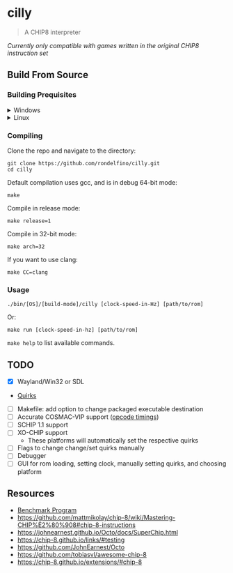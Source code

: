 # cilly
> A CHIP8 interpreter

*Currently only compatible with games written in the original CHIP8 instruction set*
## Build From Source
### Building Prequisites
<details>
    <summary>Windows</summary>

- [MSYS2 MinGW Toolchain](https://www.msys2.org/)
- gcc or clang
- SDL2
- Make

## How to use MSYS to build
After installation, launch the environment for your chosen compiler and target architecture, and install the listed packages.
| Compiler | Architecture | Environment | Packages |
| -------- | ------------ | ----------- | -------- |
| gcc  |  32-bit  | MINGW32 | `pacman -S mingw-w64-i686-gcc mingw-w64-i686-SDL2`|
| gcc  |  64-bit  |  UCRT64 | `pacman -S mingw-w64-ucrt-x86_64-gcc mingw-w64-ucrt-x86_64-SDL2`|
| clang | 32-bit | CLANG32 | `pacman -S mingw-w64-clang-i686-clang mingw-w64-clang-i686-SDL2`|
| clang | 64-bit | CLANG64/UCRT64 | UCRT64: </br> `pacman -S mingw-w64-ucrt-x86_64-clang mingw-w64-ucrt-x86_64-SDL2`</br> CLANG64: </br> `pacman -S mingw-w64-x86_64-clang mingw-w64-clang-x86_64-SDL2`|

Also install git and make:
```
pacman -S git make
```
</details>

<details>
    <summary>Linux</summary>    

- gcc or clang
- SDL2
- Make

</details>

### Compiling
Clone the repo and navigate to the directory:
```
git clone https://github.com/rondelfino/cilly.git
cd cilly
```
Default compilation uses gcc, and is in debug 64-bit mode:
```
make
```
Compile in release mode:
```
make release=1 
```
Compile in 32-bit mode:
```
make arch=32
```
If you want to use clang:
```
make CC=clang
```
### Usage
```
./bin/[OS]/[build-mode]/cilly [clock-speed-in-Hz] [path/to/rom]
```
Or:
```
make run [clock-speed-in-hz] [path/to/rom]
```

`make help` to list available commands.
## TODO
- [x] Wayland/Win32 or SDL
- [Quirks](https://chip8.gulrak.net/#quirk11)
- [ ] Makefile: add option to change packaged executable destination
- [ ] Accurate COSMAC-VIP support ([opcode timings](https://jackson-s.me/2019/07/13/Chip-8-Instruction-Scheduling-and-Frequency.html))
- [ ] SCHIP 1.1 support
- [ ] XO-CHIP support
    - These platforms will automatically set the respective quirks
- [ ] Flags to change change/set quirks manually
- [ ] Debugger
- [ ] GUI for rom loading, setting clock, manually setting quirks, and choosing platform

## Resources
- [Benchmark Program](https://github.com/Milk-Cool/chip8-benchmark)
- https://github.com/mattmikolay/chip-8/wiki/Mastering-CHIP%E2%80%908#chip-8-instructions
- https://johnearnest.github.io/Octo/docs/SuperChip.html
- https://chip-8.github.io/links/#testing
- https://github.com/JohnEarnest/Octo
- https://github.com/tobiasvl/awesome-chip-8
- https://chip-8.github.io/extensions/#chip-8

